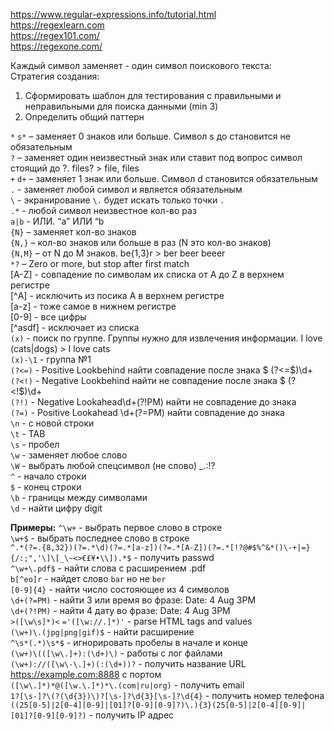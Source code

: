 https://www.regular-expressions.info/tutorial.html<br>
https://regexlearn.com<br>
https://regex101.com/<br>
https://regexone.com/<br>

Каждый символ заменяет - один символ поискового текста:<br>
Стратегия создания:<br>
1. Сформировать шаблон для тестирования с правильными и неправильными для поиска данными (min 3)<br>
2. Определить общий паттерн<br>

`*` `s*` – заменяет 0 знаков или больше. Символ s до становится не обязательным<br>
`?` – заменяет один неизвестный знак или ставит под вопрос символ стоящий до ?. files? > file, files<br>
`+` `d+` – заменяет 1 знак или больше. Символ d становится обязательным<br>
`.` - заменяет любой символ и является обязательным<br>
`\` - экранирование `\.` будет искать только точки `.`<br>
`.*` - любой символ неизвестное кол-во раз<br>
`a|b` - ИЛИ. “a” ИЛИ “b<br>
`{N}` – заменяет кол-во знаков<br>
`{N,}` – кол-во знаков или больше в раз (N это кол-во знаков)<br>
`{N,M}` – от N до M знаков. be{1,3}r > ber beer beeer<br>
`*?` – Zero or more, but stop after first match<br>
[A-Z] - совпадение по символам их списка от A до Z в верхнем регистре<br>
[^A] - исключить из посика А в верхнем регистре<br>
[a-z] - тоже самое в нижнем регистре<br>
[0-9] - все цифры<br>
[^asdf] - исключает из списка<br>
`(x)` - поиск по группе. Группы нужно для извлечения информации. I love (cats|dogs) > I love cats<br>
`(x)-\1` - группа №1<br>
`(?<=)` - Positive Lookbehind найти совпадение после знака $ (?<=\$)\d+<br>
`(?<!)` - Negative Lookbehind найти не совпадение после знака $ (?<!\$)\d+<br>
`(?!)` - Negative Lookahead\d+(?!PM) найти не совпадение до знака<br>
`(?=)` - Positive Lookahead \d+(?=PM) найти совпадение до знака<br>
`\n` - с новой строки<br>
`\t` - ТАB<br>
`\s` - пробел<br>
`\w` - заменяет любое слово<br>
`\W` - выбрать любой спецсимвол (не слово) _.:!?<br>
`^` - начало строки<br>
`$` - конец строки<br>
`\b` - границы между символами<br>
`\d` - найти цифру digit<br>

**Примеры:**
`^\w+` - выбрать первое слово в строке<br>
`\w+$` - выбрать последнее слово в строке<br>
`^.*(?=.{8,32})(?=.*\d)(?=.*[a-z])(?=.*[A-Z])(?=.*[!?@#$%^&*()\-+|=}{/:;",'\]\[_\~<>€£¥•\\]).*$` - получить passwd<br>
`^\w+\.pdf$` - найти слова с расширением .pdf<br>
`b[^eo]r` - найдет слово `bar` но не `ber`<br>
`[0-9]{4}` - найти число состояющее из 4 символов<br>
`\d+(?=PM)` -  найти 3 или время во фразе: Date: 4 Aug 3PM<br>
`\d+(?!PM)` -  найти 4 дату во фразе: Date: 4 Aug 3PM<br>
`>([\w\s]*)<` `='([\w://.]*)'` - parse HTML tags and values<br>
`(\w+)\.(jpg|png|gif)$` - найти расширение<br>
`^\s*(.*)\s*$` - игнорировать пробелы в начале и конце<br>
`(\w+)\(([\w\.]+):(\d+)\)` - работы с лог файлами<br>
`(\w+)://([\w\-\.]+)(:(\d+))?` - получить название URL https://example.com:8888 c портом<br>
`([\w\.]*)*@([\w.\.]*)*\.(com|ru|org)` - получить email<br>
`1?[\s-]?\(?(\d{3})\)?[\s-]?\d{3}[\s-]?\d{4}` - получить номер телефона<br>
`((25[0-5]|2[0-4][0-9]|[01]?[0-9][0-9]?)\.){3}(25[0-5]|2[0-4][0-9]|[01]?[0-9][0-9]?)` - получить IP адрес<br>
